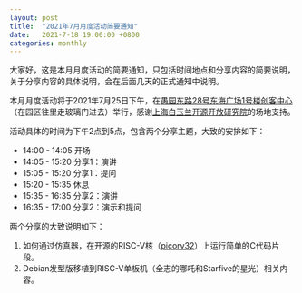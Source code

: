 ```yaml
---
layout: post
title:  "2021年7月月度活动简要通知"
date:   2021-7-18 19:00:00 +0800
categories: monthly
---
```


大家好，这是本月月度活动的简要通知，只包括时间地点和分享内容的简要说明，关于分享内容的具体说明，会在后面几天的正式通知中说明。

本月月度活动将于2021年7月25日下午，在[愚园东路28号东海广场1号楼创客中心][1]（在园区往里走玻璃门进去）举行，感谢[上海白玉兰开源开放研究院][2]的场地支持。

活动具体的时间为下午2点到5点，包含两个分享主题，大致的安排如下：
- 14:00 - 14:05 开场
- 14:05 - 15:20 分享1：演讲
- 15:05 - 15:20 分享1：提问
- 15:20 - 15:35 休息
- 15:35 - 16:35 分享2：演讲
- 16:35 - 17:00 分享2：演示和提问

两个分享的大致说明如下：
1. 如何通过仿真器，在开源的RISC-V核（[picorv32][3]）上运行简单的C代码片段。
2. Debian发型版移植到RISC-V单板机（全志的哪吒和Starfive的星光）相关内容。

[1]: https://www.amap.com/place/B00155HY8J
[2]: http://www.baiyulan.org.cn/
[3]: https://github.com/cliffordwolf/picorv32/
